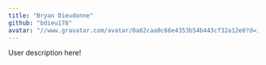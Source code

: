 ```yaml
---
title: "Bryan Dieudonne"
github: "bdieu178"
avatar: "//www.gravatar.com/avatar/0a62caa0c66e4353b54b443cf32a12e0?d=identicon"
---
```


User description here!
